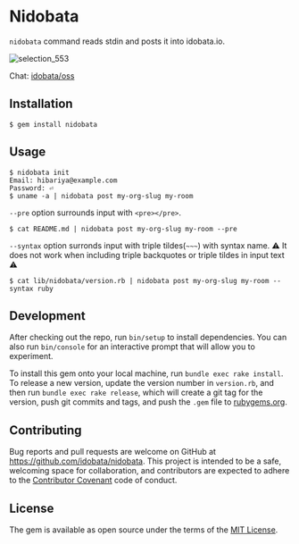 # Nidobata

`nidobata` command reads stdin and posts it into idobata.io.

![selection_553](https://cloud.githubusercontent.com/assets/43346/21834741/10668980-d7fb-11e6-9852-b587950e3982.png)

Chat: [idobata/oss](https://idobata.io/#/organization/idobata/room/oss)

## Installation

    $ gem install nidobata

## Usage

```
$ nidobata init
Email: hibariya@example.com
Password: ⏎
$ uname -a | nidobata post my-org-slug my-room
```

`--pre` option surrounds input with `<pre></pre>`.

```
$ cat README.md | nidobata post my-org-slug my-room --pre
```

`--syntax` option surronds input with triple tildes(`~~~`) with syntax name.
:warning: It does not work when including triple backquotes or triple tildes in input text :warning:

```
$ cat lib/nidobata/version.rb | nidobata post my-org-slug my-room --syntax ruby
```

## Development

After checking out the repo, run `bin/setup` to install dependencies. You can also run `bin/console` for an interactive prompt that will allow you to experiment.

To install this gem onto your local machine, run `bundle exec rake install`. To release a new version, update the version number in `version.rb`, and then run `bundle exec rake release`, which will create a git tag for the version, push git commits and tags, and push the `.gem` file to [rubygems.org](https://rubygems.org).

## Contributing

Bug reports and pull requests are welcome on GitHub at https://github.com/idobata/nidobata. This project is intended to be a safe, welcoming space for collaboration, and contributors are expected to adhere to the [Contributor Covenant](http://contributor-covenant.org) code of conduct.


## License

The gem is available as open source under the terms of the [MIT License](http://opensource.org/licenses/MIT).

